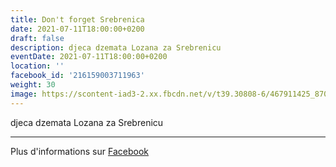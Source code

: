 ```yaml
---
title: Don't forget Srebrenica
date: 2021-07-11T18:00:00+0200
draft: false
description: djeca dzemata Lozana za Srebrenicu
eventDate: 2021-07-11T18:00:00+0200
location: ''
facebook_id: '216159003711963'
weight: 30
image: https://scontent-iad3-2.xx.fbcdn.net/v/t39.30808-6/467911425_8702124949883247_8451066247417132989_n.jpg?_nc_cat=103&ccb=1-7&_nc_sid=9e60e4&_nc_ohc=d4CM-hetvVkQ7kNvwEa65YJ&_nc_oc=Adnx4X68RtZaSAaIBE5-6SKoj6zsA2QsB8XkQMNHkZAfehQoByiqVKAJd8VdxQMOPP0&_nc_zt=23&_nc_ht=scontent-iad3-2.xx&edm=ABTKTjYEAAAA&_nc_gid=mHlmJt2Q7YXNMzApIsHY3Q&oh=00_AfXM7LqnQgHhVxdsBZwMaG9Tc6XNPPi_GiMLsaBEoGo7MA&oe=68B1BFD9
---
```


djeca dzemata Lozana za Srebrenicu

---

Plus d'informations sur [Facebook](https://facebook.com/events/216159003711963)
